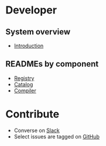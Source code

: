 # Developer

## System overview
- [Introduction](https://github.com/quiltdata/quilt/blob/master/README.md)

## READMEs by component
- [Registry](https://github.com/quiltdata/quilt/blob/master/registry/README.md)
- [Catalog](https://github.com/quiltdata/quilt/blob/master/catalog/README.md)
- [Compiler](https://github.com/quiltdata/quilt/blob/master/compiler/README.md)

# Contribute
- Converse on [Slack](https://slack.quiltdata.com/)
- Select issues are tagged on [GitHub](https://github.com/quiltdata/quilt/issues)
